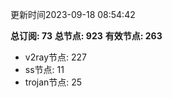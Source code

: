更新时间2023-09-18 08:54:42

**总订阅: 73**
**总节点: 923**
**有效节点: 263**
- v2ray节点: 227
- ss节点: 11
- trojan节点: 25
